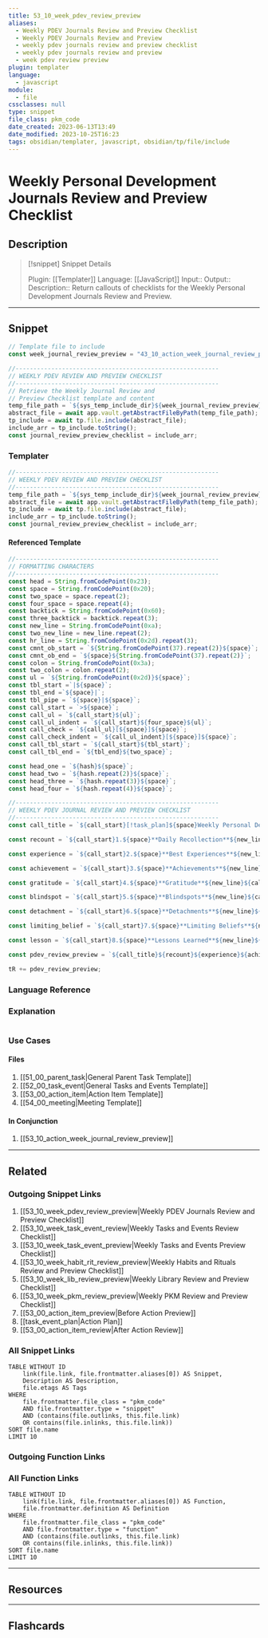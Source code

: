 ```yaml
---
title: 53_10_week_pdev_review_preview
aliases:
  - Weekly PDEV Journals Review and Preview Checklist
  - Weekly PDEV Journals Review and Preview
  - weekly pdev journals review and preview checklist
  - weekly pdev journals review and preview
  - week pdev review preview
plugin: templater
language:
  - javascript
module:
  - file
cssclasses: null
type: snippet
file_class: pkm_code
date_created: 2023-06-13T13:49
date_modified: 2023-10-25T16:23
tags: obsidian/templater, javascript, obsidian/tp/file/include
---
```

# Weekly Personal Development Journals Review and Preview Checklist

## Description

> [!snippet] Snippet Details
>
> Plugin: [[Templater]]
> Language: [[JavaScript]]
> Input::
> Output::
> Description:: Return callouts of checklists for the Weekly Personal Development Journals Review and Preview.

---

## Snippet

<!-- Add the full code including explanatory comments  -->

```javascript
// Template file to include
const week_journal_review_preview = "43_10_action_week_journal_review_preview";

//---------------------------------------------------------
// WEEKLY PDEV REVIEW AND PREVIEW CHECKLIST
//---------------------------------------------------------
// Retrieve the Weekly Journal Review and
// Preview Checklist template and content
temp_file_path = `${sys_temp_include_dir}${week_journal_review_preview}.md`;
abstract_file = await app.vault.getAbstractFileByPath(temp_file_path);
tp_include = await tp.file.include(abstract_file);
include_arr = tp_include.toString();
const journal_review_preview_checklist = include_arr;
```

### Templater

<!-- Add the full code excluding explanatory comments  -->

```javascript
//---------------------------------------------------------
// WEEKLY PDEV REVIEW AND PREVIEW CHECKLIST
//---------------------------------------------------------
temp_file_path = `${sys_temp_include_dir}${week_journal_review_preview}.md`;
abstract_file = await app.vault.getAbstractFileByPath(temp_file_path);
tp_include = await tp.file.include(abstract_file);
include_arr = tp_include.toString();
const journal_review_preview_checklist = include_arr;
```

#### Referenced Template

```javascript
//---------------------------------------------------------
// FORMATTING CHARACTERS
//---------------------------------------------------------
const head = String.fromCodePoint(0x23);
const space = String.fromCodePoint(0x20);
const two_space = space.repeat(2);
const four_space = space.repeat(4);
const backtick = String.fromCodePoint(0x60);
const three_backtick = backtick.repeat(3);
const new_line = String.fromCodePoint(0xa);
const two_new_line = new_line.repeat(2);
const hr_line = String.fromCodePoint(0x2d).repeat(3);
const cmnt_ob_start = `${String.fromCodePoint(37).repeat(2)}${space}`;
const cmnt_ob_end = `${space}${String.fromCodePoint(37).repeat(2)}`;
const colon = String.fromCodePoint(0x3a);
const two_colon = colon.repeat(2);
const ul = `${String.fromCodePoint(0x2d)}${space}`;
const tbl_start =`|${space}`;
const tbl_end =`${space}|`;
const tbl_pipe = `${space}|${space}`;
const call_start = `>${space}`;
const call_ul = `${call_start}${ul}`;
const call_ul_indent = `${call_start}${four_space}${ul}`;
const call_check = `${call_ul}[${space}]${space}`;
const call_check_indent = `${call_ul_indent}[${space}]${space}`;
const call_tbl_start = `${call_start}${tbl_start}`;
const call_tbl_end = `${tbl_end}${two_space}`;

const head_one = `${hash}${space}`;
const head_two = `${hash.repeat(2)}${space}`;
const head_three = `${hash.repeat(3)}${space}`;
const head_four = `${hash.repeat(4)}${space}`;

//---------------------------------------------------------
// WEEKLY PDEV JOURNAL REVIEW AND PREVIEW CHECKLIST
//---------------------------------------------------------
const call_title = `${call_start}[!task_plan]${space}Weekly Personal Development Journal Review and Preview Plan${new_line}${call_start}${new_line}`;

const recount = `${call_start}1.${space}**Daily Recollection**${new_line}${call_check_indent}Skim through daily reflections.${new_line}${call_check_indent}Write about the past week.${new_line}${call_start}${new_line}`;

const experience = `${call_start}2.${space}**Best Experiences**${new_line}${call_check_indent}Review last week's best experiences.${new_line}${call_check_indent}Write about trends in the week's best experiences.${new_line}${call_check_indent}Write insights about the trends.${new_line}${call_start}${new_line}`;

const achievement = `${call_start}3.${space}**Achievements**${new_line}${call_check_indent}Review the last week's achievements.${new_line}${call_check_indent}Congratulate myself on my achievements.${new_line}${call_start}${new_line}`;

const gratitude = `${call_start}4.${space}**Gratitude**${new_line}${call_check_indent}Review and recall moments of gratitude.${new_line}${call_check_indent}Review and recall moments of self-gratitude.${new_line}${call_start}${new_line}`;

const blindspot = `${call_start}5.${space}**Blindspots**${new_line}${call_check_indent}Review last week's blindspots.${new_line}${call_check_indent}Write about trends in the blindspots.${new_line}${call_check_indent}Write actionable insights on the trends on how to avoid repeating blindspots.${new_line}${call_start}${new_line}`;

const detachment = `${call_start}6.${space}**Detachments**${new_line}${call_check_indent}Review last week's detachments.${new_line}${call_check_indent}Write about trends in the detachments.${new_line}${call_check_indent}Determine focus areas based on detachment trends and prep.${new_line}${call_start}${new_line}`;

const limiting_belief = `${call_start}7.${space}**Limiting Beliefs**${new_line}${call_check_indent}Review last week's limiting beliefs.${new_line}${call_check_indent}Review and clarify the limiting belief.${new_line}${call_check_indent}Review and clarify the perspective created by the limiting belief.${new_line}${call_check_indent}Review and clarify the limiting belief's effect and cost.${new_line}${call_check_indent}Review and clarify the limiting belief's background.${new_line}${call_check_indent}Review and clarify the limiting belief's reframing.${new_line}${call_check_indent}Review and clarify the limiting truth's affirmation.${new_line}${call_start}${new_line}`;

const lesson = `${call_start}8.${space}**Lessons Learned**${new_line}${call_check_indent}Review last week's lessons learned.${new_line}${call_check_indent}Distill last week's lessons learned and include lessons from other journals.`;

const pdev_review_preview = `${call_title}${recount}${experience}${achievement}${gratitude}${blindspot}${detachment}${limiting_belief}${lesson}`;

tR += pdev_review_preview;
```

### Language Reference

<!-- Recreate the code with links to files  -->

### Explanation

```javascript

```

### Use Cases

#### Files

<!-- Files containing the snippet  -->

1. [[51_00_parent_task|General Parent Task Template]]
2. [[52_00_task_event|General Tasks and Events Template]]
3. [[53_00_action_item|Action Item Template]]
4. [[54_00_meeting|Meeting Template]]

#### In Conjunction

<!-- Snippets used together with this snippet  -->

1. [[53_10_action_week_journal_review_preview]]

---

## Related

### Outgoing Snippet Links

<!-- Link related snippet here -->

1. [[53_10_week_pdev_review_preview|Weekly PDEV Journals Review and Preview Checklist]]
2. [[53_10_week_task_event_review|Weekly Tasks and Events Review Checklist]]
3. [[53_10_week_task_event_preview|Weekly Tasks and Events Preview Checklist]]
4. [[53_10_week_habit_rit_review_preview|Weekly Habits and Rituals Review and Preview Checklist]]
5. [[53_10_week_lib_review_preview|Weekly Library Review and Preview Checklist]]
6. [[53_10_week_pkm_review_preview|Weekly PKM Review and Preview Checklist]]
7. [[53_00_action_item_preview|Before Action Preview]]
8. [[task_event_plan|Action Plan]]
9. [[53_00_action_item_review|After Action Review]]

### All Snippet Links

<!-- Query limit 10  -->

```dataview
TABLE WITHOUT ID
	link(file.link, file.frontmatter.aliases[0]) AS Snippet,
	Description AS Description,
	file.etags AS Tags
WHERE
	file.frontmatter.file_class = "pkm_code"
	AND file.frontmatter.type = "snippet"
	AND (contains(file.outlinks, this.file.link)
	OR contains(file.inlinks, this.file.link))
SORT file.name
LIMIT 10
```

### Outgoing Function Links

<!-- Link related functions here -->

### All Function Links

<!-- Query limit 10  -->

```dataview
TABLE WITHOUT ID
	link(file.link, file.frontmatter.aliases[0]) AS Function,
	file.frontmatter.definition AS Definition
WHERE
	file.frontmatter.file_class = "pkm_code"
	AND file.frontmatter.type = "function"
	AND (contains(file.outlinks, this.file.link)
	OR contains(file.inlinks, this.file.link))
SORT file.name
LIMIT 10
```

---

## Resources

---

## Flashcards

